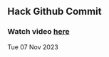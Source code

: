 
 ## Hack Github Commit 
 ### Watch video <a href="https://www.youtube.com">here</a> 
 Tue 07 Nov 2023 
